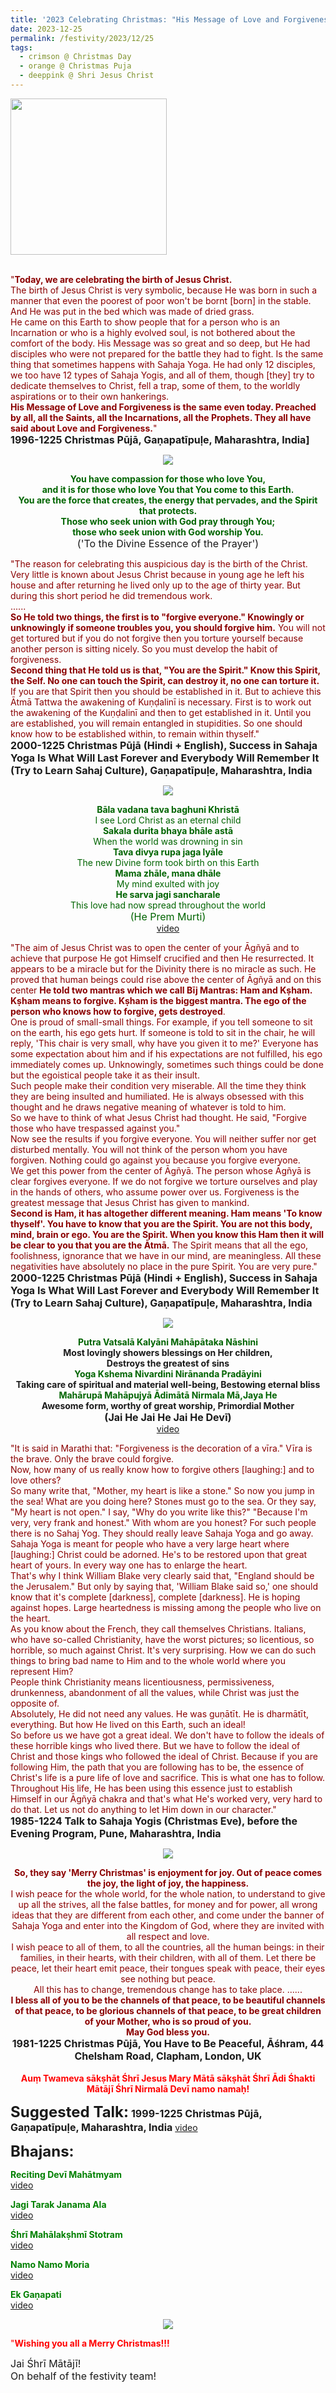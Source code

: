 ```yaml
---
title: '2023 Celebrating Christmas: "His Message of Love and Forgiveness is the same even today. Preached by all, all the Saints, all the Incarnations, all the Prophets." '
date: 2023-12-25
permalink: /festivity/2023/12/25
tags:
  - crimson @ Christmas Day
  - orange @ Christmas Puja
  - deeppink @ Shri Jesus Christ
---
```


<div style="text-align: left"><img src="/images/image1.png" width="250" /></div><br>

<p>
<font color="DarkRed">"<b>Today, we are celebrating the birth of Jesus Christ.</b><br>
The birth of Jesus Christ is very symbolic, because He was born in such a manner that even the poorest of poor won't be bornt [born] in the stable. And He was put in the bed which was made of dried grass.<br>
He came on this Earth to show people that for a person who is an Incarnation or who is a highly evolved soul, is not bothered about the comfort of the body. His Message was so great and so deep, but He had disciples who were not prepared for the battle they had to fight. Is the same thing that sometimes happens with Sahaja Yoga. He had only 12 disciples, we too have 12 types of Sahaja Yogis, and all of them, though [they] try to dedicate themselves to Christ, fell a trap, some of them, to the worldly aspirations or to their own hankerings.<br>
<b>His Message of Love and Forgiveness is the same even today. Preached by all, all the Saints, all the Incarnations, all the Prophets. They all have said about Love and Forgiveness.</b>"</font><br>
<font size="+0"><b>1996-1225 Christmas Pūjā, Gaṇapatīpuḷe, Maharashtra, India]</b></font>
</p>

<div style="text-align: center"><img src="/images/image1305.png" /></div>

<p style="text-align:center;">
<font color="DarkGreen"><b>You have compassion for those who love You,<br>
and it is for those who love You that You come to this Earth.<br>
You are the force that creates, the energy that pervades, and the Spirit that protects.<br>
Those who seek union with God pray through You;<br>
those who seek union with God worship You.</b></font><br>
<font size="+0">('To the Divine Essence of the Prayer')</font>
</p>

<p>
<font color="DarkRed">"The reason for celebrating this auspicious day is the birth of the Christ. Very little is known about Jesus Christ because in young age he left his house and after returning he lived only up to the age of thirty year. But during this short period he did tremendous work.<br>
......<br>
<b>So He told two things, the first is to "forgive everyone." Knowingly or unknowingly if someone troubles you, you should forgive him.</b> You will not get tortured but if you do not forgive then you torture yourself because another person is sitting nicely. So you must develop the habit of forgiveness.<br>
<b>Second thing that He told us is that, "You are the Spirit." Know this Spirit, the Self. No one can touch the Spirit, can destroy it, no one can torture it.</b> If you are that Spirit then you should be established in it. But to achieve this Ātmā Tattwa the awakening of Kuṇḍalinī is necessary. First is to work out the awakening of the Kuṇḍalinī and then to get established in it. Until you are established, you will remain entangled in stupidities. So one should know how to be established within, to remain within thyself."</font><br>
<font size="+0"><b>2000-1225 Christmas Pūjā (Hindi + English), Success in Sahaja Yoga Is What Will Last Forever and Everybody Will Remember It (Try to Learn Sahaj Culture), Gaṇapatīpuḷe, Maharashtra, India</b></font>
</p>

<div style="text-align: center"><img src="/images/image1306.png" /></div>

<p style=" text-align:center;">
<font color="DarkGreen"><b>Bāla vadana tava baghuni Khristā</b><br>
I see Lord Christ as an eternal child<br>
<b>Sakala durita bhaya bhāle astā</b><br>
When the world was drowning in sin<br>
<b>Tava divya rupa jaga lyāle</b><br>
The new Divine form took birth on this Earth<br>
<b>Mama zhāle, mana dhāle</b><br>
My mind exulted with joy<br>
<b>He sarva jagi sancharale</b><br>
This love had now spread throughout the world<br>
<font size="+0">(He Prem Murti)</font></font><br>
<a href="https://seven-teams.github.io/Videos_Links.html">video</a>
</p>

<p>
<font color="DarkRed">"The aim of Jesus Christ was to open the center of your Āgñyā and to achieve that purpose He got Himself crucified and then He resurrected. It appears to be a miracle but for the Divinity there is no miracle as such. He proved that human beings could rise above the center of Āgñyā and on this center <b>He told two mantras which we call Bīj Mantras: Ham and Kṣham. Kṣham means to forgive. Kṣham is the biggest mantra. The ego of the person who knows how to forgive, gets destroyed</b>.<br>
One is proud of small-small things. For example, if you tell someone to sit on the earth, his ego gets hurt. If someone is told to sit in the chair, he will reply, 'This chair is very small, why have you given it to me?' Everyone has some expectation about him and if his expectations are not fulfilled, his ego immediately comes up. Unknowingly, sometimes such things could be done but the egoistical people take it as their insult.<br>
Such people make their condition very miserable. All the time they think they are being insulted and humiliated. He is always obsessed with this thought and he draws negative meaning of whatever is told to him.<br>
So we have to think of what Jesus Christ had thought. He said, "Forgive those who have trespassed against you."<br>
Now see the results if you forgive everyone. You will neither suffer nor get disturbed mentally. You will not think of the person whom you have forgiven. Nothing could go against you because you forgive everyone.<br> 
We get this power from the center of Āgñyā. The person whose Āgñyā is clear forgives everyone. If we do not forgive we torture ourselves and play in the hands of others, who assume power over us. Forgiveness is the greatest message that Jesus Christ has given to mankind.<br>
<b>Second is Ham, it has altogether different meaning. Ham means 'To know thyself'. You have to know that you are the Spirit. You are not this body, mind, brain or ego. You are the Spirit. When you know this Ham then it will be clear to you that you are the Ātmā.</b> The Spirit means that all the ego, foolishness, ignorance that we have in our mind, are meaningless. All these negativities have absolutely no place in the pure Spirit. You are very pure."</font><br>
<font size="+0"><b>2000-1225 Christmas Pūjā (Hindi + English), Success in Sahaja Yoga Is What Will Last Forever and Everybody Will Remember It (Try to Learn Sahaj Culture), Gaṇapatīpuḷe, Maharashtra, India</b></font>
</p>

<div style="text-align: center"><img src="/images/image1307.png" /></div>

<p style=" text-align:center;">
<font color="DarkGreen"><b>Putra Vatsalā Kalyāni Mahāpātaka Nāshini</b></font><br>
<b>Most lovingly showers blessings on Her children,<br>
Destroys the greatest of sins</b><br>
<font color="DarkGreen"><b>Yoga Kshema Nivardini Nirānanda Pradāyini</b></font><br>
<b>Taking care of spiritual and material well-being, Bestowing eternal bliss</b><br>
<font color="DarkGreen"><b>Mahārupā Mahāpujyā Ādimātā Nirmala Mā,Jaya He</b></font><br>
<b>Awesome form, worthy of great worship, Primordial Mother</b><br>
<font size="+0"><b>(Jai He Jai He Jai He Devī)</b></font><br>
<a href="https://seven-teams.github.io/Videos_Links.html">video</a>
</p>

<p>
<font color="DarkRed">"It is said in Marathi that: "Forgiveness is the decoration of a vīra." Vīra is the brave. Only the brave could forgive.<br>
Now, how many of us really know how to forgive others [laughing:] and to love others?<br>
So many write that, "Mother, my heart is like a stone." So now you jump in the sea! What are you doing here? Stones must go to the sea. Or they say, "My heart is not open." I say, "Why do you write like this?" "Because I'm very, very frank and honest." With whom are you honest? For such people there is no Sahaj Yog. They should really leave Sahaja Yoga and go away.<br>
Sahaja Yoga is meant for people who have a very large heart where [laughing:] Christ could be adorned. He's to be restored upon that great heart of yours. In every way one has to enlarge the heart.<br>
That's why I think William Blake very clearly said that, "England should be the Jerusalem." But only by saying that, 'William Blake said so,' one should know that it's complete [darkness], complete [darkness]. He is hoping against hopes. Large heartedness is missing among the people who live on the heart.<br>
As you know about the French, they call themselves Christians. Italians, who have so-called Christianity, have the worst pictures; so licentious, so horrible, so much against Christ. It's very surprising. How we can do such things to bring bad name to Him and to the whole world where you represent Him?<br>
People think Christianity means licentiousness, permissiveness, drunkenness, abandonment of all the values, while Christ was just the opposite of.<br>
Absolutely, He did not need any values. He was guṇātīt. He is dharmātīt, everything. But how He lived on this Earth, such an ideal!<br>
So before us we have got a great ideal. We don't have to follow the ideals of these horrible kings who lived there. But we have to follow the ideal of Christ and those kings who followed the ideal of Christ. Because if you are following Him, the path that you are following has to be, the essence of Christ's life is a pure life of love and sacrifice. This is what one has to follow.<br>
Throughout His life, He has been using this essence just to establish Himself in our Āgñyā chakra and that's what He's worked very, very hard to do that. Let us not do anything to let Him down in our character."</font><br>
<font size="+0"><b>1985-1224 Talk to Sahaja Yogis (Christmas Eve), before the Evening Program, Pune, Maharashtra, India</b></font>
</p>

<div style="text-align: center"><img src="/images/image1308.png" /></div>

<p style="text-align:center;">
<font color="DarkRed"><b>So, they say 'Merry Christmas' is enjoyment for joy. Out of peace comes the joy, the light of joy, the happiness.</b><br>
I wish peace for the whole world, for the whole nation, to understand to give up all the strives, all the false battles, for money and for power, all wrong ideas that they are different from each other, and come under the banner of Sahaja Yoga and enter into the Kingdom of God, where they are invited with all respect and love.<br>
I wish peace to all of them, to all the countries, all the human beings: in their families, in their hearts, with their children, with all of them. Let there be peace, let their heart emit peace, their tongues speak with peace, their eyes see nothing but peace.<br>
All this has to change, tremendous change has to take place. ......<br>
<b>I bless all of you to be the channels of that peace, to be beautiful channels of that peace, to be glorious channels of that peace, to be great children of your Mother, who is so proud of you.<br>
May God bless you.</b></font><br>
<font size="+0"><b>1981-1225 Christmas Pūjā, You Have to Be Peaceful, Āśhram, 44 Chelsham Road, Clapham, London, UK</b></font><br>
<br>
<font color="Red"><b>Auṃ Twameva sākṣhāt Śhrī Jesus Mary Mātā sākṣhāt Śhrī Ādi Śhakti Mātājī Śhrī Nirmalā Devī namo namaḥ!</b></font><br>
</p>

<font size="+2"><b>Suggested Talk:</b></font> 
<font size="+0"><b>1999-1225 Christmas Pūjā, Gaṇapatīpuḷe, Maharashtra, India</b></font>
<a href="https://vimeo.com/430281659"> video</a><br>

<font size="+2"><b>Bhajans:</b></font>

<p>
<font color="green"><b>Reciting Devī Mahātmyam</b></font><br>
<a href="https://seven-teams.github.io/Videos_Links.html">video</a>
</p>

<p>
<font color="green"><b>Jagi Tarak Janama Ala</b></font><br>
<a href="https://seven-teams.github.io/Videos_Links.html">video</a>
</p>
 
<p>
<font color="green"><b>Śhrī Mahālakṣhmī Stotram</b></font><br>
<a href="https://seven-teams.github.io/Videos_Links.html">video</a>
</p>

<p>
<font color="green"><b>Namo Namo Moria</b></font><br>
<a href="https://youtu.be/zExNokrpbF0">video</a> 
</p>

<p>
<font color="green"><b>Ek Gaṇapati</b></font><br>
<a href="https://youtu.be/cpAg0HUPE9M">video</a> 
</p>

<div style="text-align: center"><img src="/images/image1309.png" /></div>

<p>
<font color="Red">"<b>Wishing you all a Merry Christmas!!!</b></font><br>
</p>

<p>
<font size="+0">Jai Śhrī Mātājī!<br>
On behalf of the festivity team!</font>
</p>